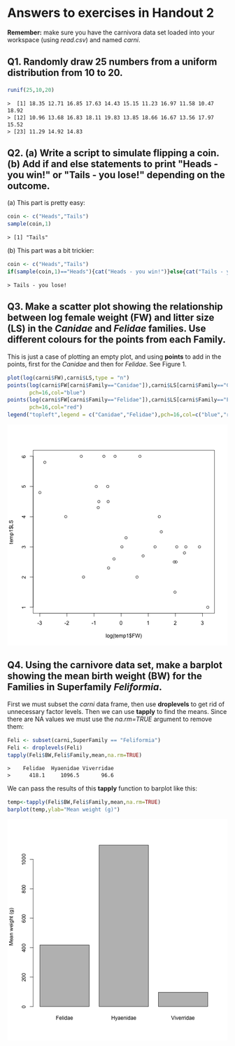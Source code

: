 Answers to exercises in Handout 2
========================================================


**Remember:** make sure you have the carnivora data set loaded into your workspace (using *read.csv*) and named *carni*.

Q1. Randomly draw 25 numbers from a uniform distribution from 10 to 20.
-----------

```r
runif(25,10,20)
```

```
>  [1] 18.35 12.71 16.85 17.63 14.43 15.15 11.23 16.97 11.58 10.47 18.92
> [12] 10.96 13.68 16.83 18.11 19.83 13.85 18.66 16.67 13.56 17.97 15.52
> [23] 11.29 14.92 14.83
```



Q2. (a) Write a script to simulate flipping a coin. (b) Add **if** and **else** statements to print "Heads - you win!" or "Tails - you lose!" depending on the outcome.
-----------
(a) This part is pretty easy:

```r
coin <- c("Heads","Tails")
sample(coin,1)
```

```
> [1] "Tails"
```
(b) This part was a bit trickier:

```r
coin <- c("Heads","Tails")
if(sample(coin,1)=="Heads"){cat("Heads - you win!")}else{cat("Tails - you lose!")}
```

```
> Tails - you lose!
```




Q3. Make a scatter plot showing the relationship between log female weight (FW) and litter size (LS) in the *Canidae* and *Felidae* families. Use different colours for the points from each Family. 
------------------

This is just a case of plotting an empty plot, and using **points** to add in the points, first for the *Canidae* and then for *Felidae*. See Figure 1.

```r
plot(log(carni$FW),carni$LS,type = "n")
points(log(carni$FW[carni$Family=="Canidae"]),carni$LS[carni$Family=="Canidae"],
       pch=16,col="blue")
points(log(carni$FW[carni$Family=="Felidae"]),carni$LS[carni$Family=="Felidae"],
       pch=16,col="red")
legend("topleft",legend = c("Canidae","Felidae"),pch=16,col=c("blue","red"))
```

![Relationship between log female weight and litter size in the Canidae and Felidae](figure/unnamed-chunk-5.png) 

Q4.  Using the carnivore data set, make a **barplot** showing the mean birth weight (BW) for the Families in Superfamily *Feliformia*.
---------------

First we must subset the *carni* data frame, then use **droplevels** to get rid of unnecessary factor levels. Then we can use **tapply** to find the means. Since there are NA values we must use the *na.rm=TRUE* argument to remove them:


```r
Feli <- subset(carni,SuperFamily == "Feliformia")
Feli <- droplevels(Feli)
tapply(Feli$BW,Feli$Family,mean,na.rm=TRUE)
```

```
>    Felidae  Hyaenidae Viverridae 
>      418.1     1096.5       96.6
```

We can pass the results of this **tapply** function to barplot like this:


```r
temp<-tapply(Feli$BW,Feli$Family,mean,na.rm=TRUE)
barplot(temp,ylab="Mean weight (g)")
```

![Bar plot showing mean birth weight for the familes in *Feliformia*](figure/unnamed-chunk-7.png) 








